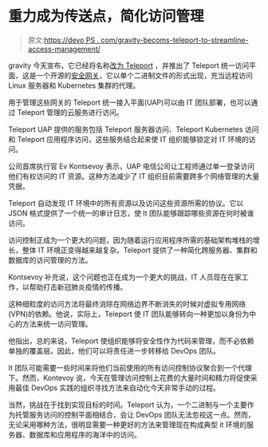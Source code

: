 # 重力成为传送点，简化访问管理

> 原文:[https://devo PS . com/gravity-becoms-teleport-to-streamline-access-management/](https://devops.com/gravitational-becomes-teleport-to-streamline-access-management/)

gravity 今天宣布，它已经将名称[改为 Teleport](https://www.globenewswire.com/news-release/2020/11/19/2130214/0/en/Gravitational-Rebrands-to-Teleport-Ushers-in-New-Era-of-Environment-Free-Computing.html) ，并推出了 Teleport 统一访问平面，这是一个开源的[安全网关](https://devops.com/?s=security%20gateway)，它以单个二进制文件的形式出现，充当远程访问 Linux 服务器和 Kubernetes 集群的代理。

用于管理这些网关的 Teleport 统一接入平面(UAP)可以由 IT 团队部署，也可以通过 Teleport 管理的云服务进行访问。

Teleport UAP 提供的服务包括 Teleport 服务器访问、Teleport Kubernetes 访问和 Teleport 应用程序访问，这些服务结合起来使 IT 组织能够锁定对 IT 环境的访问。

公司首席执行官 Ev Kontsevoy 表示，UAP 电信公司让工程师通过单一登录访问他们有权访问的 IT 资源。这种方法减少了 IT 组织目前需要跨多个网络管理的大量凭据。

Teleport 自动发现 IT 环境中的所有资源以及访问这些资源所需的协议。它以 JSON 格式提供了一个统一的审计日志，使 It 团队能够跟踪哪些资源在何时被谁访问。

访问控制正成为一个更大的问题，因为随着运行应用程序所需的基础架构堆栈的增长，整体 IT 环境正变得越来越复杂。Teleport 提供了一种简化跨服务器、集群和数据库的访问管理的方法。

Kontsevoy 补充说，这个问题也正在成为一个更大的挑战，IT 人员现在在家工作，以帮助打击新冠肺炎疫情的传播。

这种细粒度的访问方法将最终消除在网络边界不断消失的时候对虚拟专用网络(VPN)的依赖。他说，实际上，Teleport 使 IT 团队能够转向一种更加以身份为中心的方法来统一访问管理。

他指出，总的来说，Teleport 使组织能够将安全性作为代码来管理，而不必依赖单独的覆盖层。因此，他们可以将责任进一步转移给 DevOps 团队。

It 团队可能需要一些时间来将他们当前使用的所有访问控制协议聚合到一个代理下。然而，Kontevoy 说，今天在管理访问控制上花费的大量时间和精力将促使采用最佳 DevOps 实践的组织寻找方法来自动化今天非常手动的过程。

当然，挑战在于找到实现目标的时间。Teleport 认为，一个二进制与一个主要作为托管服务访问的控制平面相结合，会让 DevOps 团队无法忽视这一点。然而，无论采用哪种方法，很明显需要一种更好的方法来管理现在构成典型 it 环境的服务器、数据库和应用程序的海洋中的访问。